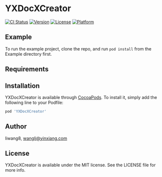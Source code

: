 # YXDocXCreator

[![CI Status](https://img.shields.io/travis/liwang8/YXDocXCreator.svg?style=flat)](https://travis-ci.org/liwang8/YXDocXCreator)
[![Version](https://img.shields.io/cocoapods/v/YXDocXCreator.svg?style=flat)](https://cocoapods.org/pods/YXDocXCreator)
[![License](https://img.shields.io/cocoapods/l/YXDocXCreator.svg?style=flat)](https://cocoapods.org/pods/YXDocXCreator)
[![Platform](https://img.shields.io/cocoapods/p/YXDocXCreator.svg?style=flat)](https://cocoapods.org/pods/YXDocXCreator)

## Example

To run the example project, clone the repo, and run `pod install` from the Example directory first.

## Requirements

## Installation

YXDocXCreator is available through [CocoaPods](https://cocoapods.org). To install
it, simply add the following line to your Podfile:

```ruby
pod 'YXDocXCreator'
```

## Author

liwang8, wangli@yinxiang.com

## License

YXDocXCreator is available under the MIT license. See the LICENSE file for more info.
